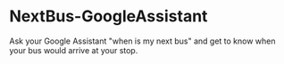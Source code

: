 # NextBus-GoogleAssistant
Ask your Google Assistant "when is my next bus" and get to know when your bus would arrive at your stop.
